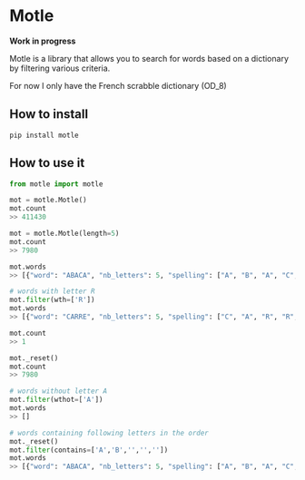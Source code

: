 # Motle

**Work in progress**

Motle is a library that allows you to search for words based on a dictionary by filtering various criteria.

For now I only have the French scrabble dictionary (OD_8)

## How to install

```shell
pip install motle
```

## How to use it

```python
from motle import motle

mot = motle.Motle()
mot.count
>> 411430

mot = motle.Motle(length=5)
mot.count
>> 7980

mot.words
>> [{"word": "ABACA", "nb_letters": 5, "spelling": ["A", "B", "A", "C", "A"], "with": ["A", "B", "C"], "without": ["D", "E", "F", "G", "H", "I", "J", "K", "L", "M", "N", "O", "P", "Q", "R", "S", "T", "U", "V", "W", "X", "Y", "Z"]}, ..., {"word": "CARRE", "nb_letters": 5, "spelling": ["C", "A", "R", "R", "E"], "with": ["A", "C", "E", "R"], "without": ["B", "D", "F", "G", "H", "I", "J", "K", "L", "M", "N", "O", "P", "Q", "S", "T", "U", "V", "W", "X", "Y", "Z"]}]

# words with letter R
mot.filter(wth=['R']) 
mot.words
>> [{"word": "CARRE", "nb_letters": 5, "spelling": ["C", "A", "R", "R", "E"], "with": ["A", "C", "E", "R"], "without": ["B", "D", "F", "G", "H", "I", "J", "K", "L", "M", "N", "O", "P", "Q", "S", "T", "U", "V", "W", "X", "Y", "Z"]}]

mot.count
>> 1

mot._reset()
mot.count
>> 7980

# words without letter A
mot.filter(wthot=['A']) 
mot.words
>> []

# words containing following letters in the order
mot._reset()
mot.filter(contains=['A','B','','','']) 
mot.words
>> [{"word": "ABACA", "nb_letters": 5, "spelling": ["A", "B", "A", "C", "A"], "with": ["A", "B", "C"], "without": ["D", "E", "F", "G", "H", "I", "J", "K", "L", "M", "N", "O", "P", "Q", "R", "S", "T", "U", "V", "W", "X", "Y", "Z"]}]
```